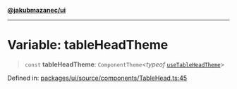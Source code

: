 [**@jakubmazanec/ui**](../README.md)

---

# Variable: tableHeadTheme

> `const` **tableHeadTheme**: `ComponentTheme`\<_typeof_
> [`useTableHeadTheme`](useTableHeadTheme.md)\>

Defined in:
[packages/ui/source/components/TableHead.ts:45](https://github.com/jakubmazanec/tools/blob/6fe16df773d5da14c29261ea934e72b3f99fabb7/packages/ui/source/components/TableHead.ts#L45)
